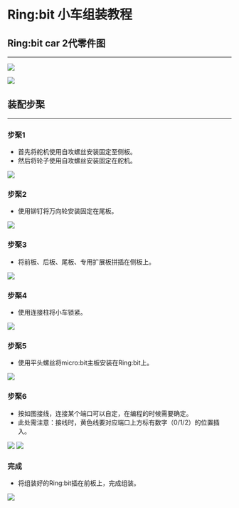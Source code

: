 ﻿---
sidebar_position: 2
sidebar_label: Ring:bit 小车组装教程
---


# Ring:bit 小车组装教程

## Ring:bit car 2代零件图
---
![](https://wiki-media-ef.oss-cn-hongkong.aliyuncs.com//images/V2L4Pjh.jpg)

![](https://wiki-media-ef.oss-cn-hongkong.aliyuncs.com//images/2DuA1A7.jpg)

## 装配步棸
---
### 步棸1 ###

- 首先将舵机使用自攻螺丝安装固定至侧板。
- 然后将轮子使用自攻螺丝安装固定在舵机。

![](https://wiki-media-ef.oss-cn-hongkong.aliyuncs.com//images/W3VGpPG.jpg)

### 步棸2 ###

- 使用铆钉将万向轮安装固定在尾板。

![](https://wiki-media-ef.oss-cn-hongkong.aliyuncs.com//images/RCHMJNv.jpg)

### 步棸3 ###

- 将前板、后板、尾板、专用扩展板拼插在侧板上。

![](https://wiki-media-ef.oss-cn-hongkong.aliyuncs.com//images/Kkk1Bcd.jpg)

### 步棸4 ###

- 使用连接柱将小车锁紧。

![](https://wiki-media-ef.oss-cn-hongkong.aliyuncs.com//images/xEpdqfP.jpg)

### 步棸5 ###

- 使用平头螺丝将micro:bit主板安装在Ring:bit上。

![](https://wiki-media-ef.oss-cn-hongkong.aliyuncs.com//images/RAxSlWq.jpg)


### 步棸6 ###

- 按如图接线，连接某个端口可以自定，在编程的时候需要确定。
- 此处需注意：接线时，黄色线要对应端口上方标有数字（0/1/2）的位置插入。

![](https://wiki-media-ef.oss-cn-hongkong.aliyuncs.com//images/UwEHU4l.jpg)
![](https://wiki-media-ef.oss-cn-hongkong.aliyuncs.com//images/Jepmq6y.jpg)

### 完成 ###

- 将组装好的Ring:bit插在前板上，完成组装。

![](https://wiki-media-ef.oss-cn-hongkong.aliyuncs.com//images/FCt8S8c.jpg)
